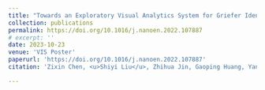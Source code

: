 ```yaml
---
title: "Towards an Exploratory Visual Analytics System for Griefer Identification in MOBA Games"
collection: publications
permalink: https://doi.org/10.1016/j.nanoen.2022.107887
# excerpt: ''
date: 2023-10-23
venue: 'VIS Poster'
paperurl: 'https://doi.org/10.1016/j.nanoen.2022.107887'
citation: 'Zixin Chen, <u>Shiyi Liu</u>, Zhihua Jin, Gaoping Huang, Yang Chao, Zhenchuan Yang, Quan Li, Huamin Qu. (2023). &quot;Towards an Exploratory Visual Analytics System for Griefer Identification in MOBA Games.&quot; <i>VIS</i>.'

---
```


